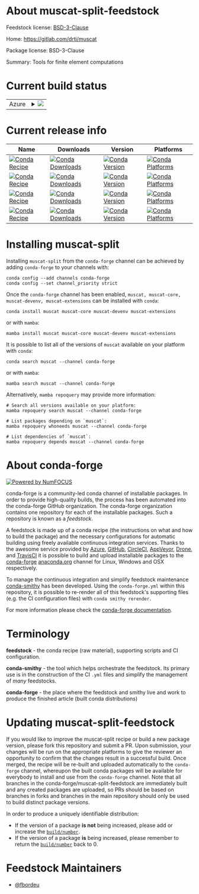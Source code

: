About muscat-split-feedstock
============================

Feedstock license: [BSD-3-Clause](https://github.com/conda-forge/muscat-split-feedstock/blob/main/LICENSE.txt)

Home: https://gitlab.com/drti/muscat

Package license: BSD-3-Clause

Summary: Tools for finite element computations

Current build status
====================


<table>
    
  <tr>
    <td>Azure</td>
    <td>
      <details>
        <summary>
          <a href="https://dev.azure.com/conda-forge/feedstock-builds/_build/latest?definitionId=20537&branchName=main">
            <img src="https://dev.azure.com/conda-forge/feedstock-builds/_apis/build/status/muscat-split-feedstock?branchName=main">
          </a>
        </summary>
        <table>
          <thead><tr><th>Variant</th><th>Status</th></tr></thead>
          <tbody><tr>
              <td>linux_64_python3.10.____cpython</td>
              <td>
                <a href="https://dev.azure.com/conda-forge/feedstock-builds/_build/latest?definitionId=20537&branchName=main">
                  <img src="https://dev.azure.com/conda-forge/feedstock-builds/_apis/build/status/muscat-split-feedstock?branchName=main&jobName=linux&configuration=linux%20linux_64_python3.10.____cpython" alt="variant">
                </a>
              </td>
            </tr><tr>
              <td>linux_64_python3.11.____cpython</td>
              <td>
                <a href="https://dev.azure.com/conda-forge/feedstock-builds/_build/latest?definitionId=20537&branchName=main">
                  <img src="https://dev.azure.com/conda-forge/feedstock-builds/_apis/build/status/muscat-split-feedstock?branchName=main&jobName=linux&configuration=linux%20linux_64_python3.11.____cpython" alt="variant">
                </a>
              </td>
            </tr><tr>
              <td>linux_64_python3.12.____cpython</td>
              <td>
                <a href="https://dev.azure.com/conda-forge/feedstock-builds/_build/latest?definitionId=20537&branchName=main">
                  <img src="https://dev.azure.com/conda-forge/feedstock-builds/_apis/build/status/muscat-split-feedstock?branchName=main&jobName=linux&configuration=linux%20linux_64_python3.12.____cpython" alt="variant">
                </a>
              </td>
            </tr><tr>
              <td>linux_64_python3.9.____cpython</td>
              <td>
                <a href="https://dev.azure.com/conda-forge/feedstock-builds/_build/latest?definitionId=20537&branchName=main">
                  <img src="https://dev.azure.com/conda-forge/feedstock-builds/_apis/build/status/muscat-split-feedstock?branchName=main&jobName=linux&configuration=linux%20linux_64_python3.9.____cpython" alt="variant">
                </a>
              </td>
            </tr><tr>
              <td>osx_64_python3.10.____cpython</td>
              <td>
                <a href="https://dev.azure.com/conda-forge/feedstock-builds/_build/latest?definitionId=20537&branchName=main">
                  <img src="https://dev.azure.com/conda-forge/feedstock-builds/_apis/build/status/muscat-split-feedstock?branchName=main&jobName=osx&configuration=osx%20osx_64_python3.10.____cpython" alt="variant">
                </a>
              </td>
            </tr><tr>
              <td>osx_64_python3.11.____cpython</td>
              <td>
                <a href="https://dev.azure.com/conda-forge/feedstock-builds/_build/latest?definitionId=20537&branchName=main">
                  <img src="https://dev.azure.com/conda-forge/feedstock-builds/_apis/build/status/muscat-split-feedstock?branchName=main&jobName=osx&configuration=osx%20osx_64_python3.11.____cpython" alt="variant">
                </a>
              </td>
            </tr><tr>
              <td>osx_64_python3.12.____cpython</td>
              <td>
                <a href="https://dev.azure.com/conda-forge/feedstock-builds/_build/latest?definitionId=20537&branchName=main">
                  <img src="https://dev.azure.com/conda-forge/feedstock-builds/_apis/build/status/muscat-split-feedstock?branchName=main&jobName=osx&configuration=osx%20osx_64_python3.12.____cpython" alt="variant">
                </a>
              </td>
            </tr><tr>
              <td>osx_64_python3.9.____cpython</td>
              <td>
                <a href="https://dev.azure.com/conda-forge/feedstock-builds/_build/latest?definitionId=20537&branchName=main">
                  <img src="https://dev.azure.com/conda-forge/feedstock-builds/_apis/build/status/muscat-split-feedstock?branchName=main&jobName=osx&configuration=osx%20osx_64_python3.9.____cpython" alt="variant">
                </a>
              </td>
            </tr><tr>
              <td>win_64_python3.10.____cpython</td>
              <td>
                <a href="https://dev.azure.com/conda-forge/feedstock-builds/_build/latest?definitionId=20537&branchName=main">
                  <img src="https://dev.azure.com/conda-forge/feedstock-builds/_apis/build/status/muscat-split-feedstock?branchName=main&jobName=win&configuration=win%20win_64_python3.10.____cpython" alt="variant">
                </a>
              </td>
            </tr><tr>
              <td>win_64_python3.11.____cpython</td>
              <td>
                <a href="https://dev.azure.com/conda-forge/feedstock-builds/_build/latest?definitionId=20537&branchName=main">
                  <img src="https://dev.azure.com/conda-forge/feedstock-builds/_apis/build/status/muscat-split-feedstock?branchName=main&jobName=win&configuration=win%20win_64_python3.11.____cpython" alt="variant">
                </a>
              </td>
            </tr><tr>
              <td>win_64_python3.12.____cpython</td>
              <td>
                <a href="https://dev.azure.com/conda-forge/feedstock-builds/_build/latest?definitionId=20537&branchName=main">
                  <img src="https://dev.azure.com/conda-forge/feedstock-builds/_apis/build/status/muscat-split-feedstock?branchName=main&jobName=win&configuration=win%20win_64_python3.12.____cpython" alt="variant">
                </a>
              </td>
            </tr><tr>
              <td>win_64_python3.9.____cpython</td>
              <td>
                <a href="https://dev.azure.com/conda-forge/feedstock-builds/_build/latest?definitionId=20537&branchName=main">
                  <img src="https://dev.azure.com/conda-forge/feedstock-builds/_apis/build/status/muscat-split-feedstock?branchName=main&jobName=win&configuration=win%20win_64_python3.9.____cpython" alt="variant">
                </a>
              </td>
            </tr>
          </tbody>
        </table>
      </details>
    </td>
  </tr>
</table>

Current release info
====================

| Name | Downloads | Version | Platforms |
| --- | --- | --- | --- |
| [![Conda Recipe](https://img.shields.io/badge/recipe-muscat-green.svg)](https://anaconda.org/conda-forge/muscat) | [![Conda Downloads](https://img.shields.io/conda/dn/conda-forge/muscat.svg)](https://anaconda.org/conda-forge/muscat) | [![Conda Version](https://img.shields.io/conda/vn/conda-forge/muscat.svg)](https://anaconda.org/conda-forge/muscat) | [![Conda Platforms](https://img.shields.io/conda/pn/conda-forge/muscat.svg)](https://anaconda.org/conda-forge/muscat) |
| [![Conda Recipe](https://img.shields.io/badge/recipe-muscat--core-green.svg)](https://anaconda.org/conda-forge/muscat-core) | [![Conda Downloads](https://img.shields.io/conda/dn/conda-forge/muscat-core.svg)](https://anaconda.org/conda-forge/muscat-core) | [![Conda Version](https://img.shields.io/conda/vn/conda-forge/muscat-core.svg)](https://anaconda.org/conda-forge/muscat-core) | [![Conda Platforms](https://img.shields.io/conda/pn/conda-forge/muscat-core.svg)](https://anaconda.org/conda-forge/muscat-core) |
| [![Conda Recipe](https://img.shields.io/badge/recipe-muscat--devenv-green.svg)](https://anaconda.org/conda-forge/muscat-devenv) | [![Conda Downloads](https://img.shields.io/conda/dn/conda-forge/muscat-devenv.svg)](https://anaconda.org/conda-forge/muscat-devenv) | [![Conda Version](https://img.shields.io/conda/vn/conda-forge/muscat-devenv.svg)](https://anaconda.org/conda-forge/muscat-devenv) | [![Conda Platforms](https://img.shields.io/conda/pn/conda-forge/muscat-devenv.svg)](https://anaconda.org/conda-forge/muscat-devenv) |
| [![Conda Recipe](https://img.shields.io/badge/recipe-muscat--extensions-green.svg)](https://anaconda.org/conda-forge/muscat-extensions) | [![Conda Downloads](https://img.shields.io/conda/dn/conda-forge/muscat-extensions.svg)](https://anaconda.org/conda-forge/muscat-extensions) | [![Conda Version](https://img.shields.io/conda/vn/conda-forge/muscat-extensions.svg)](https://anaconda.org/conda-forge/muscat-extensions) | [![Conda Platforms](https://img.shields.io/conda/pn/conda-forge/muscat-extensions.svg)](https://anaconda.org/conda-forge/muscat-extensions) |

Installing muscat-split
=======================

Installing `muscat-split` from the `conda-forge` channel can be achieved by adding `conda-forge` to your channels with:

```
conda config --add channels conda-forge
conda config --set channel_priority strict
```

Once the `conda-forge` channel has been enabled, `muscat, muscat-core, muscat-devenv, muscat-extensions` can be installed with `conda`:

```
conda install muscat muscat-core muscat-devenv muscat-extensions
```

or with `mamba`:

```
mamba install muscat muscat-core muscat-devenv muscat-extensions
```

It is possible to list all of the versions of `muscat` available on your platform with `conda`:

```
conda search muscat --channel conda-forge
```

or with `mamba`:

```
mamba search muscat --channel conda-forge
```

Alternatively, `mamba repoquery` may provide more information:

```
# Search all versions available on your platform:
mamba repoquery search muscat --channel conda-forge

# List packages depending on `muscat`:
mamba repoquery whoneeds muscat --channel conda-forge

# List dependencies of `muscat`:
mamba repoquery depends muscat --channel conda-forge
```


About conda-forge
=================

[![Powered by
NumFOCUS](https://img.shields.io/badge/powered%20by-NumFOCUS-orange.svg?style=flat&colorA=E1523D&colorB=007D8A)](https://numfocus.org)

conda-forge is a community-led conda channel of installable packages.
In order to provide high-quality builds, the process has been automated into the
conda-forge GitHub organization. The conda-forge organization contains one repository
for each of the installable packages. Such a repository is known as a *feedstock*.

A feedstock is made up of a conda recipe (the instructions on what and how to build
the package) and the necessary configurations for automatic building using freely
available continuous integration services. Thanks to the awesome service provided by
[Azure](https://azure.microsoft.com/en-us/services/devops/), [GitHub](https://github.com/),
[CircleCI](https://circleci.com/), [AppVeyor](https://www.appveyor.com/),
[Drone](https://cloud.drone.io/welcome), and [TravisCI](https://travis-ci.com/)
it is possible to build and upload installable packages to the
[conda-forge](https://anaconda.org/conda-forge) [anaconda.org](https://anaconda.org/)
channel for Linux, Windows and OSX respectively.

To manage the continuous integration and simplify feedstock maintenance
[conda-smithy](https://github.com/conda-forge/conda-smithy) has been developed.
Using the ``conda-forge.yml`` within this repository, it is possible to re-render all of
this feedstock's supporting files (e.g. the CI configuration files) with ``conda smithy rerender``.

For more information please check the [conda-forge documentation](https://conda-forge.org/docs/).

Terminology
===========

**feedstock** - the conda recipe (raw material), supporting scripts and CI configuration.

**conda-smithy** - the tool which helps orchestrate the feedstock.
                   Its primary use is in the construction of the CI ``.yml`` files
                   and simplify the management of *many* feedstocks.

**conda-forge** - the place where the feedstock and smithy live and work to
                  produce the finished article (built conda distributions)


Updating muscat-split-feedstock
===============================

If you would like to improve the muscat-split recipe or build a new
package version, please fork this repository and submit a PR. Upon submission,
your changes will be run on the appropriate platforms to give the reviewer an
opportunity to confirm that the changes result in a successful build. Once
merged, the recipe will be re-built and uploaded automatically to the
`conda-forge` channel, whereupon the built conda packages will be available for
everybody to install and use from the `conda-forge` channel.
Note that all branches in the conda-forge/muscat-split-feedstock are
immediately built and any created packages are uploaded, so PRs should be based
on branches in forks and branches in the main repository should only be used to
build distinct package versions.

In order to produce a uniquely identifiable distribution:
 * If the version of a package **is not** being increased, please add or increase
   the [``build/number``](https://docs.conda.io/projects/conda-build/en/latest/resources/define-metadata.html#build-number-and-string).
 * If the version of a package **is** being increased, please remember to return
   the [``build/number``](https://docs.conda.io/projects/conda-build/en/latest/resources/define-metadata.html#build-number-and-string)
   back to 0.

Feedstock Maintainers
=====================

* [@fbordeu](https://github.com/fbordeu/)

